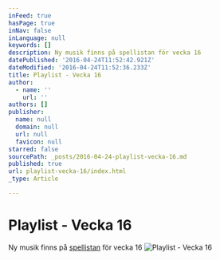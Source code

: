 ```yaml
---
inFeed: true
hasPage: true
inNav: false
inLanguage: null
keywords: []
description: Ny musik finns på spellistan för vecka 16
datePublished: '2016-04-24T11:52:42.921Z'
dateModified: '2016-04-24T11:52:36.233Z'
title: Playlist - Vecka 16
author:
  - name: ''
    url: ''
authors: []
publisher:
  name: null
  domain: null
  url: null
  favicon: null
starred: false
sourcePath: _posts/2016-04-24-playlist-vecka-16.md
published: true
url: playlist-vecka-16/index.html
_type: Article

---
```

# Playlist - Vecka 16

Ny musik finns på [spellistan][0] för vecka 16
![Playlist - Vecka 16](https://the-grid-user-content.s3-us-west-2.amazonaws.com/ab64f5d0-b023-4a07-af30-cd9ec06500b8.png)

[0]: https://open.spotify.com/user/spiroue/playlist/5nKCMAmDjNt5MApvc5vsKL